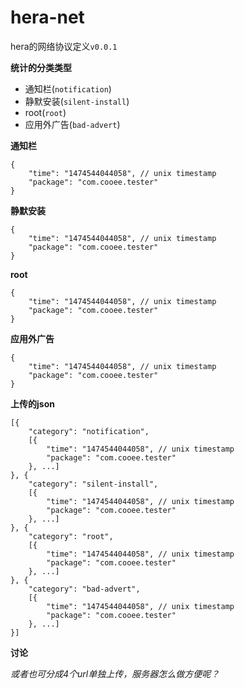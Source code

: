 # hera-net

hera的网络协议定义`v0.0.1`

**统计的分类类型**

* 通知栏(`notification`) 
* 静默安装(`silent-install`)
* root(`root`)
* 应用外广告(`bad-advert`)

**通知栏**

<pre><code>{
    "time": "1474544044058", // unix timestamp
    "package": "com.cooee.tester"
}
</code></pre>

**静默安装**

<pre><code>{
    "time": "1474544044058", // unix timestamp
    "package": "com.cooee.tester"
}
</code></pre>

**root**

<pre><code>{
    "time": "1474544044058", // unix timestamp
    "package": "com.cooee.tester"
}
</code></pre>

**应用外广告**

<pre><code>{
    "time": "1474544044058", // unix timestamp
    "package": "com.cooee.tester"
}
</code></pre>

**上传的json**

<pre><code>[{
    "category": "notification",
    [{
        "time": "1474544044058", // unix timestamp
        "package": "com.cooee.tester"
    }, ...]
}, {     
    "category": "silent-install",
    [{
        "time": "1474544044058", // unix timestamp
        "package": "com.cooee.tester"
    }, ...]
}, {     
    "category": "root",
    [{
        "time": "1474544044058", // unix timestamp
        "package": "com.cooee.tester"
    }, ...]
}, {     
    "category": "bad-advert",
    [{
        "time": "1474544044058", // unix timestamp
        "package": "com.cooee.tester"
    }, ...]
}]
</code></pre>

**讨论**

*或者也可分成4个url单独上传，服务器怎么做方便呢？*
